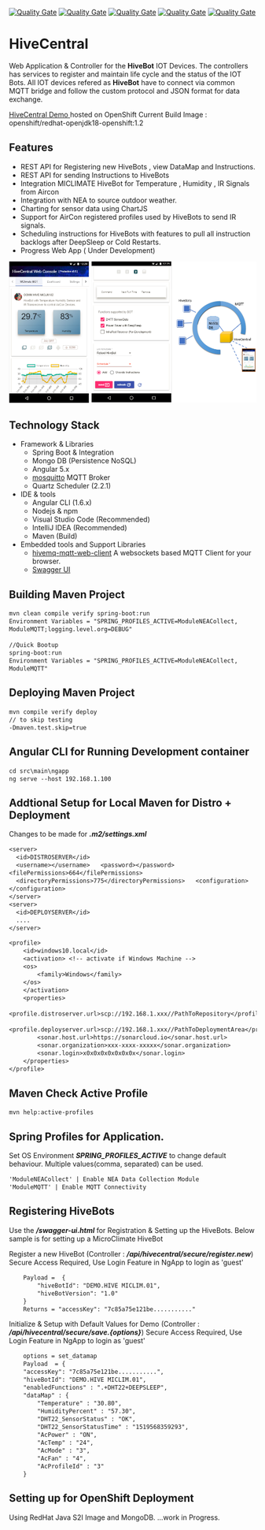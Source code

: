[![Quality Gate](https://sonarcloud.io/api/badges/measure?key=org.oom.app%3Ahivecentral&metric=bugs)](https://sonarcloud.io/dashboard/index/org.oom.app%3Ahivecentral)
[![Quality Gate](https://sonarcloud.io/api/badges/measure?key=org.oom.app%3Ahivecentral&metric=vulnerabilities)](https://sonarcloud.io/dashboard/index/org.oom.app%3Ahivecentral)
[![Quality Gate](https://sonarcloud.io/api/badges/measure?key=org.oom.app%3Ahivecentral&metric=coverage)](https://sonarcloud.io/dashboard/index/org.oom.app%3Ahivecentral)
[![Quality Gate](https://sonarcloud.io/api/badges/measure?key=org.oom.app%3Ahivecentral&metric=test_success_density)](https://sonarcloud.io/dashboard/index/org.oom.app%3Ahivecentral)
[![Quality Gate](https://sonarcloud.io/api/badges/gate?key=org.oom.app%3Ahivecentral)](https://sonarcloud.io/dashboard/index/org.oom.app%3Ahivecentral)

# HiveCentral
Web Application & Controller for the **HiveBot** IOT Devices. The controllers has services to register and maintain life cycle and the status of the IOT Bots. All IOT devices refered as **HiveBot**  have to connect via common MQTT bridge and follow the custom protocol and JSON format for data exchange.

[HiveCentral Demo ](http://h2central-hive.193b.starter-ca-central-1.openshiftapps.com/ng/) hosted on OpenShift
Current Build Image : openshift/redhat-openjdk18-openshift:1.2

## Features
  - REST API for Registering new HiveBots , view DataMap and Instructions.
  - REST API for sending Instructions to HiveBots
  - Integration  MICLIMATE  HiveBot for Temperature , Humidity , IR Signals from Aircon
  - Integration with NEA to source outdoor weather.
  - Charting for sensor data using ChartJS
  - Support for AirCon registered profiles used by HiveBots to send IR signals.
  - Scheduling instructions for HiveBots with features to pull all instruction backlogs after DeepSleep or Cold Restarts.
  - Progress Web App ( Under Development)

![Integration Image](docs/app.integration.full.png)

## Technology Stack
 - Framework & Libraries
	 - Spring Boot & Integration
	 - Mongo DB (Persistence NoSQL)
	 - Angular 5.x
	 - [mosquitto](https://mosquitto.org/) MQTT Broker
	 - Quartz Scheduler (2.2.1)
 - IDE & tools
	 - Angular CLI (1.6.x)
	 - Nodejs & npm
	 - Visual Studio Code (Recommended)
	 - IntelliJ IDEA (Recommended)
	 - Maven (Build)
 - Embedded tools and Support Libraries
     - [hivemq-mqtt-web-client](http://hivemq.com/demos/websocket-client/) A websockets based MQTT Client for your browser.
     - [Swagger UI](https://swagger.io/swagger-ui/)

Building Maven Project
----------
    mvn clean compile verify spring-boot:run
    Environment Variables = "SPRING_PROFILES_ACTIVE=ModuleNEACollect, ModuleMQTT;logging.level.org=DEBUG"

    //Quick Bootup
    spring-boot:run
    Environment Variables = "SPRING_PROFILES_ACTIVE=ModuleNEACollect, ModuleMQTT"


Deploying Maven Project
----------
    mvn compile verify deploy
    // to skip testing
    -Dmaven.test.skip=true


Angular CLI for Running Development container
----------
    cd src\main\ngapp
    ng serve --host 192.168.1.100

## Addtional Setup for Local Maven for Distro + Deployment
Changes to be made for ***.m2/settings.xml***


```
<server>
  <id>DISTROSERVER</id>
  <username></username>   <password></password>   <filePermissions>664</filePermissions>
  <directoryPermissions>775</directoryPermissions>   <configuration></configuration>
</server>
<server>
  <id>DEPLOYSERVER</id>
  ....
</server>
```

```
<profile>
    <id>windows10.local</id>
    <activation> <!-- activate if Windows Machine -->
    <os>
        <family>Windows</family>
    </os>
    </activation>
    <properties>
        <profile.distroserver.url>scp://192.168.1.xxx//PathToRepository</profile.distroserver.url>
        <profile.deployserver.url>scp://192.168.1.xxx//PathToDeploymentArea</profile.deployserver.url>
        <sonar.host.url>https://sonarcloud.io</sonar.host.url>
        <sonar.organization>xxx-xxxx-xxxxx</sonar.organization>
        <sonar.login>x0x0x0x0x0x0x0x</sonar.login>
    </properties>
</profile>
```

Maven Check Active Profile
----------
    mvn help:active-profiles
    
Spring Profiles for Application. 
----------
Set OS Environment ***SPRING_PROFILES_ACTIVE*** to change default behaviour. 
Multiple values(comma, separated) can be used.
    
    'ModuleNEACollect' | Enable NEA Data Collection Module
    'ModuleMQTT' | Enable MQTT Connectivity 

Registering HiveBots  
----------
Use the ***/swagger-ui.html*** for Registration & Setting up the HiveBots.
Below sample is for setting up a MicroClimate HiveBot 
    
Register a new HiveBot (Controller : ***/api/hivecentral/secure/register.new***)
Secure Access Required, Use Login Feature in NgApp to login as 'guest'
```
	Payload =  {
		"hiveBotId": "DEMO.HIVE MICLIM.01",   
		"hiveBotVersion": "1.0" 
	}
	Returns = "accessKey": "7c85a75e121be..........."
```

Initialize & Setup with Default Values for Demo (Controller : ***/api/hivecentral/secure/save.{options}***)
Secure Access Required, Use Login Feature in NgApp to login as 'guest'
```
	options = set_datamap
	Payload  = {
	"accessKey": "7c85a75e121be...........",
	"hiveBotId": "DEMO.HIVE MICLIM.01",
	"enabledFunctions" : ".+DHT22+DEEPSLEEP",
	"dataMap" : {
		"Temperature" : "30.80",
		"HumidityPercent" : "57.30",
		"DHT22_SensorStatus" : "OK",
		"DHT22_SensorStatusTime" : "1519568359293",
		"AcPower" : "ON",
		"AcTemp" : "24",
		"AcMode" : "3",
		"AcFan" : "4",
		"AcProfileId" : "3"
	}
```


Setting up for OpenShift Deployment   
----------
Using RedHat Java S2I Image and MongoDB.
...work in Progress. 